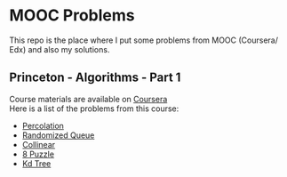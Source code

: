 # MOOC Problems
This repo is the place where I put some problems from MOOC (Coursera/ Edx) and also my solutions.  

## Princeton - Algorithms - Part 1
Course materials are available on [Coursera](https://www.coursera.org/learn/algorithms-part1)   
Here is a list of the problems from this course:
- [Percolation](http://htmlpreview.github.com/?https://github.com/miaozn/MOOC/blob/master/princeton-algs-part-1/assignments/percolation.html)
- [Randomized Queue](http://htmlpreview.github.com/?https://github.com/miaozn/MOOC/blob/master/princeton-algs-part-1/assignments/queues.html)
- [Collinear](http://htmlpreview.github.com/?https://github.com/miaozn/MOOC/blob/master/princeton-algs-part-1/assignments/collinear.html)
- [8 Puzzle](http://htmlpreview.github.com/?https://github.com/miaozn/MOOC/blob/master/princeton-algs-part-1/assignments/8puzzle.html)
- [Kd Tree](http://htmlpreview.github.com/?https://github.com/miaozn/MOOC/blob/master/princeton-algs-part-1/assignments/kdtree.html)
